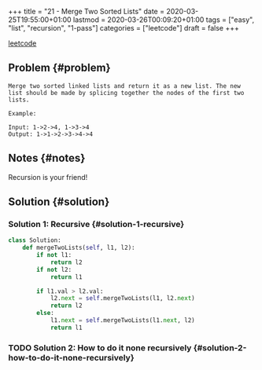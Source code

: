 +++
title = "21 - Merge Two Sorted Lists"
date = 2020-03-25T19:55:00+01:00
lastmod = 2020-03-26T00:09:20+01:00
tags = ["easy", "list", "recursion", "1-pass"]
categories = ["leetcode"]
draft = false
+++

[leetcode](https://leetcode.com/problems/merge-two-sorted-lists/)


## Problem {#problem}

```text
Merge two sorted linked lists and return it as a new list. The new list should be made by splicing together the nodes of the first two lists.

Example:

Input: 1->2->4, 1->3->4
Output: 1->1->2->3->4->4
```


## Notes {#notes}

Recursion is your friend!


## Solution {#solution}


### Solution 1: Recursive {#solution-1-recursive}

```python
class Solution:
    def mergeTwoLists(self, l1, l2):
        if not l1:
            return l2
        if not l2:
            return l1

        if l1.val > l2.val:
            l2.next = self.mergeTwoLists(l1, l2.next)
            return l2
        else:
            l1.next = self.mergeTwoLists(l1.next, l2)
            return l1
```


### <span class="org-todo todo TODO">TODO</span> Solution 2: How to do it none recursively {#solution-2-how-to-do-it-none-recursively}
